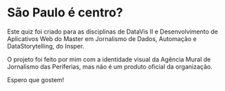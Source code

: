 # São Paulo é centro?

Este quiz foi criado para as disciplinas de DataVis II e Desenvolvimento de Aplicativos Web do Master em Jornalismo de Dados, Automação e DataStorytelling, do Insper. 

O projeto foi feito por mim com a identidade visual da Agência Mural de Jornalismo das Periferias, mas não é um produto oficial da organização. 

Espero que gostem!
